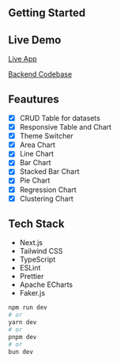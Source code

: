 ## Getting Started

## Live Demo
[Live App](https://data-viz-sagyam.vercel.app)

[Backend Codebase](https://github.com/Sagyam/data-viz-api)

## Feautures
- [x] CRUD Table for datasets
- [x] Responsive Table and Chart
- [x] Theme Switcher
- [x] Area Chart
- [x] Line Chart
- [x] Bar Chart
- [x] Stacked Bar Chart
- [x] Pie Chart
- [x] Regression Chart
- [x] Clustering Chart

## Tech Stack
- Next.js
- Tailwind CSS
- TypeScript
- ESLint
- Prettier
- Apache ECharts
- Faker.js

```bash
npm run dev
# or
yarn dev
# or
pnpm dev
# or
bun dev
```



